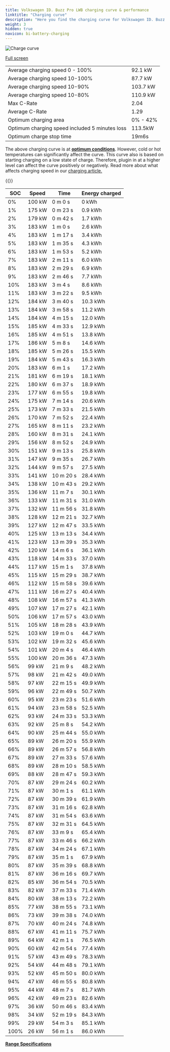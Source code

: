 ```yaml
---
title: Volkswagen ID. Buzz Pro LWB charging curve & performance
linktitle: "Charging curve"
description: "Here you find the charging curve for Volkswagen ID. Buzz Pro LWB."
weight: 3
hidden: true
navicon: bi-battery-charging
---
```

<!-- markdownlint-disable MD033 -->
<img src="/images/models/volkswagen/id._buzz/id._buzz_pro_lwb/chargingcurve.svg" alt="Charge curve" class="img-fluid">

[Full screen](/images/models/volkswagen/id._buzz/id._buzz_pro_lwb/chargingcurve.svg)


<table class="table table-striped border">
<tbody>
<tr>
<td>Average charging speed 0 - 100%</td><td>92.1 kW</td>
</tr>
<tr>
<td>Average charging speed 10-100%</td><td>87.7 kW</td>
</tr>
<tr>
<td>Average charging speed 10-90%</td><td>103.7 kW</td>
</tr>
<tr>
<td>Average charging speed 10-80%</td><td>110.9 kW</td>
</tr>
<tr>
<td>Max C-Rate</td><td>2.04</td>
</tr>
<tr>
<td>Average C-Rate</td><td>1.29</td>
</tr>
<tr>
<td>Optimum charging area</td><td>0% - 42%</td>
</tr>
<tr>
<td>Optimum charging speed included 5 minutes loss</td><td>113.5kW</td>
</tr>
<tr>
<td>Optimum charge stop time</td><td>19m6s</td>
</tr>
</tbody>
</table>


The above charging curve is at **[optimum conditions](../../../../../technology/battery/charging/#temperature)**. However, cold or hot temperatures can significantly affect the curve. This curve also is based on starting charging on a low state of charge. Therefore, plugin in at a higher level can affect the curve positively or negatively. Read more about what affects charging speed in our [charging article.](../../../../../technology/battery/charging/)


{{<evkxdisplayaddarticle />}}
<table class="table table-striped border">
<thead>
<tr><th>SOC</th><th>Speed</th><th>Time</th><th>Energy charged</th></tr>
</thead>
<tbody>
<tr>
<td>0%</td><td>100 kW</td><td> 0 m 0 s </td><td>0 kWh </td>
</tr>
<tr>
<td>1%</td><td>175 kW</td><td> 0 m 23 s </td><td>0.9 kWh </td>
</tr>
<tr>
<td>2%</td><td>179 kW</td><td> 0 m 42 s </td><td>1.7 kWh </td>
</tr>
<tr>
<td>3%</td><td>183 kW</td><td> 1 m 0 s </td><td>2.6 kWh </td>
</tr>
<tr>
<td>4%</td><td>183 kW</td><td> 1 m 17 s </td><td>3.4 kWh </td>
</tr>
<tr>
<td>5%</td><td>183 kW</td><td> 1 m 35 s </td><td>4.3 kWh </td>
</tr>
<tr>
<td>6%</td><td>183 kW</td><td> 1 m 53 s </td><td>5.2 kWh </td>
</tr>
<tr>
<td>7%</td><td>183 kW</td><td> 2 m 11 s </td><td>6.0 kWh </td>
</tr>
<tr>
<td>8%</td><td>183 kW</td><td> 2 m 29 s </td><td>6.9 kWh </td>
</tr>
<tr>
<td>9%</td><td>183 kW</td><td> 2 m 46 s </td><td>7.7 kWh </td>
</tr>
<tr>
<td>10%</td><td>183 kW</td><td> 3 m 4 s </td><td>8.6 kWh </td>
</tr>
<tr>
<td>11%</td><td>183 kW</td><td> 3 m 22 s </td><td>9.5 kWh </td>
</tr>
<tr>
<td>12%</td><td>184 kW</td><td> 3 m 40 s </td><td>10.3 kWh </td>
</tr>
<tr>
<td>13%</td><td>184 kW</td><td> 3 m 58 s </td><td>11.2 kWh </td>
</tr>
<tr>
<td>14%</td><td>184 kW</td><td> 4 m 15 s </td><td>12.0 kWh </td>
</tr>
<tr>
<td>15%</td><td>185 kW</td><td> 4 m 33 s </td><td>12.9 kWh </td>
</tr>
<tr>
<td>16%</td><td>185 kW</td><td> 4 m 51 s </td><td>13.8 kWh </td>
</tr>
<tr>
<td>17%</td><td>186 kW</td><td> 5 m 8 s </td><td>14.6 kWh </td>
</tr>
<tr>
<td>18%</td><td>185 kW</td><td> 5 m 26 s </td><td>15.5 kWh </td>
</tr>
<tr>
<td>19%</td><td>184 kW</td><td> 5 m 43 s </td><td>16.3 kWh </td>
</tr>
<tr>
<td>20%</td><td>183 kW</td><td> 6 m 1 s </td><td>17.2 kWh </td>
</tr>
<tr>
<td>21%</td><td>181 kW</td><td> 6 m 19 s </td><td>18.1 kWh </td>
</tr>
<tr>
<td>22%</td><td>180 kW</td><td> 6 m 37 s </td><td>18.9 kWh </td>
</tr>
<tr>
<td>23%</td><td>177 kW</td><td> 6 m 55 s </td><td>19.8 kWh </td>
</tr>
<tr>
<td>24%</td><td>175 kW</td><td> 7 m 14 s </td><td>20.6 kWh </td>
</tr>
<tr>
<td>25%</td><td>173 kW</td><td> 7 m 33 s </td><td>21.5 kWh </td>
</tr>
<tr>
<td>26%</td><td>170 kW</td><td> 7 m 52 s </td><td>22.4 kWh </td>
</tr>
<tr>
<td>27%</td><td>165 kW</td><td> 8 m 11 s </td><td>23.2 kWh </td>
</tr>
<tr>
<td>28%</td><td>160 kW</td><td> 8 m 31 s </td><td>24.1 kWh </td>
</tr>
<tr>
<td>29%</td><td>156 kW</td><td> 8 m 52 s </td><td>24.9 kWh </td>
</tr>
<tr>
<td>30%</td><td>151 kW</td><td> 9 m 13 s </td><td>25.8 kWh </td>
</tr>
<tr>
<td>31%</td><td>147 kW</td><td> 9 m 35 s </td><td>26.7 kWh </td>
</tr>
<tr>
<td>32%</td><td>144 kW</td><td> 9 m 57 s </td><td>27.5 kWh </td>
</tr>
<tr>
<td>33%</td><td>141 kW</td><td> 10 m 20 s </td><td>28.4 kWh </td>
</tr>
<tr>
<td>34%</td><td>138 kW</td><td> 10 m 43 s </td><td>29.2 kWh </td>
</tr>
<tr>
<td>35%</td><td>136 kW</td><td> 11 m 7 s </td><td>30.1 kWh </td>
</tr>
<tr>
<td>36%</td><td>133 kW</td><td> 11 m 31 s </td><td>31.0 kWh </td>
</tr>
<tr>
<td>37%</td><td>132 kW</td><td> 11 m 56 s </td><td>31.8 kWh </td>
</tr>
<tr>
<td>38%</td><td>128 kW</td><td> 12 m 21 s </td><td>32.7 kWh </td>
</tr>
<tr>
<td>39%</td><td>127 kW</td><td> 12 m 47 s </td><td>33.5 kWh </td>
</tr>
<tr>
<td>40%</td><td>125 kW</td><td> 13 m 13 s </td><td>34.4 kWh </td>
</tr>
<tr>
<td>41%</td><td>123 kW</td><td> 13 m 39 s </td><td>35.3 kWh </td>
</tr>
<tr>
<td>42%</td><td>120 kW</td><td> 14 m 6 s </td><td>36.1 kWh </td>
</tr>
<tr>
<td>43%</td><td>118 kW</td><td> 14 m 33 s </td><td>37.0 kWh </td>
</tr>
<tr>
<td>44%</td><td>117 kW</td><td> 15 m 1 s </td><td>37.8 kWh </td>
</tr>
<tr>
<td>45%</td><td>115 kW</td><td> 15 m 29 s </td><td>38.7 kWh </td>
</tr>
<tr>
<td>46%</td><td>112 kW</td><td> 15 m 58 s </td><td>39.6 kWh </td>
</tr>
<tr>
<td>47%</td><td>111 kW</td><td> 16 m 27 s </td><td>40.4 kWh </td>
</tr>
<tr>
<td>48%</td><td>108 kW</td><td> 16 m 57 s </td><td>41.3 kWh </td>
</tr>
<tr>
<td>49%</td><td>107 kW</td><td> 17 m 27 s </td><td>42.1 kWh </td>
</tr>
<tr>
<td>50%</td><td>106 kW</td><td> 17 m 57 s </td><td>43.0 kWh </td>
</tr>
<tr>
<td>51%</td><td>105 kW</td><td> 18 m 28 s </td><td>43.9 kWh </td>
</tr>
<tr>
<td>52%</td><td>103 kW</td><td> 19 m 0 s </td><td>44.7 kWh </td>
</tr>
<tr>
<td>53%</td><td>102 kW</td><td> 19 m 32 s </td><td>45.6 kWh </td>
</tr>
<tr>
<td>54%</td><td>101 kW</td><td> 20 m 4 s </td><td>46.4 kWh </td>
</tr>
<tr>
<td>55%</td><td>100 kW</td><td> 20 m 36 s </td><td>47.3 kWh </td>
</tr>
<tr>
<td>56%</td><td>99 kW</td><td> 21 m 9 s </td><td>48.2 kWh </td>
</tr>
<tr>
<td>57%</td><td>98 kW</td><td> 21 m 42 s </td><td>49.0 kWh </td>
</tr>
<tr>
<td>58%</td><td>97 kW</td><td> 22 m 15 s </td><td>49.9 kWh </td>
</tr>
<tr>
<td>59%</td><td>96 kW</td><td> 22 m 49 s </td><td>50.7 kWh </td>
</tr>
<tr>
<td>60%</td><td>95 kW</td><td> 23 m 23 s </td><td>51.6 kWh </td>
</tr>
<tr>
<td>61%</td><td>94 kW</td><td> 23 m 58 s </td><td>52.5 kWh </td>
</tr>
<tr>
<td>62%</td><td>93 kW</td><td> 24 m 33 s </td><td>53.3 kWh </td>
</tr>
<tr>
<td>63%</td><td>92 kW</td><td> 25 m 8 s </td><td>54.2 kWh </td>
</tr>
<tr>
<td>64%</td><td>90 kW</td><td> 25 m 44 s </td><td>55.0 kWh </td>
</tr>
<tr>
<td>65%</td><td>89 kW</td><td> 26 m 20 s </td><td>55.9 kWh </td>
</tr>
<tr>
<td>66%</td><td>89 kW</td><td> 26 m 57 s </td><td>56.8 kWh </td>
</tr>
<tr>
<td>67%</td><td>89 kW</td><td> 27 m 33 s </td><td>57.6 kWh </td>
</tr>
<tr>
<td>68%</td><td>89 kW</td><td> 28 m 10 s </td><td>58.5 kWh </td>
</tr>
<tr>
<td>69%</td><td>88 kW</td><td> 28 m 47 s </td><td>59.3 kWh </td>
</tr>
<tr>
<td>70%</td><td>87 kW</td><td> 29 m 24 s </td><td>60.2 kWh </td>
</tr>
<tr>
<td>71%</td><td>87 kW</td><td> 30 m 1 s </td><td>61.1 kWh </td>
</tr>
<tr>
<td>72%</td><td>87 kW</td><td> 30 m 39 s </td><td>61.9 kWh </td>
</tr>
<tr>
<td>73%</td><td>87 kW</td><td> 31 m 16 s </td><td>62.8 kWh </td>
</tr>
<tr>
<td>74%</td><td>87 kW</td><td> 31 m 54 s </td><td>63.6 kWh </td>
</tr>
<tr>
<td>75%</td><td>87 kW</td><td> 32 m 31 s </td><td>64.5 kWh </td>
</tr>
<tr>
<td>76%</td><td>87 kW</td><td> 33 m 9 s </td><td>65.4 kWh </td>
</tr>
<tr>
<td>77%</td><td>87 kW</td><td> 33 m 46 s </td><td>66.2 kWh </td>
</tr>
<tr>
<td>78%</td><td>87 kW</td><td> 34 m 24 s </td><td>67.1 kWh </td>
</tr>
<tr>
<td>79%</td><td>87 kW</td><td> 35 m 1 s </td><td>67.9 kWh </td>
</tr>
<tr>
<td>80%</td><td>87 kW</td><td> 35 m 39 s </td><td>68.8 kWh </td>
</tr>
<tr>
<td>81%</td><td>87 kW</td><td> 36 m 16 s </td><td>69.7 kWh </td>
</tr>
<tr>
<td>82%</td><td>85 kW</td><td> 36 m 54 s </td><td>70.5 kWh </td>
</tr>
<tr>
<td>83%</td><td>82 kW</td><td> 37 m 33 s </td><td>71.4 kWh </td>
</tr>
<tr>
<td>84%</td><td>80 kW</td><td> 38 m 13 s </td><td>72.2 kWh </td>
</tr>
<tr>
<td>85%</td><td>77 kW</td><td> 38 m 55 s </td><td>73.1 kWh </td>
</tr>
<tr>
<td>86%</td><td>73 kW</td><td> 39 m 38 s </td><td>74.0 kWh </td>
</tr>
<tr>
<td>87%</td><td>70 kW</td><td> 40 m 24 s </td><td>74.8 kWh </td>
</tr>
<tr>
<td>88%</td><td>67 kW</td><td> 41 m 11 s </td><td>75.7 kWh </td>
</tr>
<tr>
<td>89%</td><td>64 kW</td><td> 42 m 1 s </td><td>76.5 kWh </td>
</tr>
<tr>
<td>90%</td><td>60 kW</td><td> 42 m 54 s </td><td>77.4 kWh </td>
</tr>
<tr>
<td>91%</td><td>57 kW</td><td> 43 m 49 s </td><td>78.3 kWh </td>
</tr>
<tr>
<td>92%</td><td>54 kW</td><td> 44 m 48 s </td><td>79.1 kWh </td>
</tr>
<tr>
<td>93%</td><td>52 kW</td><td> 45 m 50 s </td><td>80.0 kWh </td>
</tr>
<tr>
<td>94%</td><td>47 kW</td><td> 46 m 55 s </td><td>80.8 kWh </td>
</tr>
<tr>
<td>95%</td><td>44 kW</td><td> 48 m 7 s </td><td>81.7 kWh </td>
</tr>
<tr>
<td>96%</td><td>42 kW</td><td> 49 m 23 s </td><td>82.6 kWh </td>
</tr>
<tr>
<td>97%</td><td>36 kW</td><td> 50 m 46 s </td><td>83.4 kWh </td>
</tr>
<tr>
<td>98%</td><td>34 kW</td><td> 52 m 19 s </td><td>84.3 kWh </td>
</tr>
<tr>
<td>99%</td><td>29 kW</td><td> 54 m 3 s </td><td>85.1 kWh </td>
</tr>
<tr>
<td>100%</td><td>26 kW</td><td> 56 m 1 s </td><td>86.0 kWh </td>
</tr>
</tbody>
</table>

<div class="mt-3 mb-3">
<a href="../rangeandconsumption/" class="text-decoration-none text-black">
<strong><i class="bi-arrow-left"></i> Range </strong>
</a>
<a href="../specifications/" class="text-decoration-none text-black float-end">
<strong>Specifications <i class="bi-arrow-right"></i></strong>
</a>
</div>
